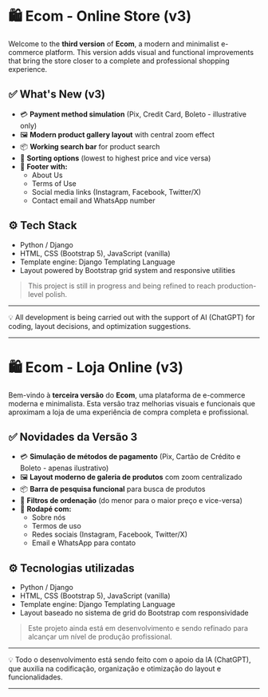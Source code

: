 # 🛍️ Ecom - Online Store (v3)

Welcome to the **third version** of **Ecom**, a modern and minimalist e-commerce platform. This version adds visual and functional improvements that bring the store closer to a complete and professional shopping experience.

## ✅ What's New (v3)

- 💳 **Payment method simulation** (Pix, Credit Card, Boleto - illustrative only)
- 🖼️ **Modern product gallery layout** with central zoom effect
- 📦 **Working search bar** for product search
- 🧭 **Sorting options** (lowest to highest price and vice versa)
- 📄 **Footer with:**
  - About Us
  - Terms of Use
  - Social media links (Instagram, Facebook, Twitter/X)
  - Contact email and WhatsApp number

## ⚙️ Tech Stack

- Python / Django
- HTML, CSS (Bootstrap 5), JavaScript (vanilla)
- Template engine: Django Templating Language
- Layout powered by Bootstrap grid system and responsive utilities

> This project is still in progress and being refined to reach production-level polish.

---

💡 All development is being carried out with the support of AI (ChatGPT) for coding, layout decisions, and optimization suggestions.

---



# 🛍️ Ecom - Loja Online (v3)

Bem-vindo à **terceira versão** do **Ecom**, uma plataforma de e-commerce moderna e minimalista. Esta versão traz melhorias visuais e funcionais que aproximam a loja de uma experiência de compra completa e profissional.

## ✅ Novidades da Versão 3

- 💳 **Simulação de métodos de pagamento** (Pix, Cartão de Crédito e Boleto - apenas ilustrativo)
- 🖼️ **Layout moderno de galeria de produtos** com zoom centralizado
- 📦 **Barra de pesquisa funcional** para busca de produtos
- 🧭 **Filtros de ordenação** (do menor para o maior preço e vice-versa)
- 📄 **Rodapé com:**
  - Sobre nós
  - Termos de uso
  - Redes sociais (Instagram, Facebook, Twitter/X)
  - Email e WhatsApp para contato

## ⚙️ Tecnologias utilizadas

- Python / Django
- HTML, CSS (Bootstrap 5), JavaScript (vanilla)
- Template engine: Django Templating Language
- Layout baseado no sistema de grid do Bootstrap com responsividade

> Este projeto ainda está em desenvolvimento e sendo refinado para alcançar um nível de produção profissional.

---

💡 Todo o desenvolvimento está sendo feito com o apoio da IA (ChatGPT), que auxilia na codificação, organização e otimização do layout e funcionalidades.

---
